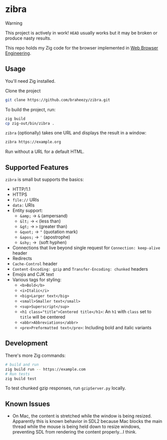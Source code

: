 # zibra

> [!WARNING]
> This project is actively in work! `HEAD` usually works but it may be broken or produce nasty results.

This repo holds my Zig code for the browser implemented in [Web Browser Engineering](https://browser.engineering/).

## Usage

You'll need Zig installed.

Clone the project

```sh
git clone https://github.com/braheezy/zibra.git
```

To build the project, run:

```sh
zig build
cp zig-out/bin/zibra .
```

`zibra` (optionally) takes one URL and displays the result in a window:

```sh
zibra https://example.org
```

Run without a URL for a default HTML.

## Supported Features

`zibra` is small but supports the basics:

- HTTP/1.1
- HTTPS
- `file://` URIs
- `data:` URIs
- Entity support:
  - `&amp;` → `&` (ampersand)
  - `&lt;` → `<` (less than)
  - `&gt;` → `>` (greater than)
  - `&quot;` → `"` (quotation mark)
  - `&apos;` → `'` (apostrophe)
  - `&shy;` → `­` (soft hyphen)
- Connections that live beyond single request for `Connection: keep-alive` header
- Redirects
- `Cache-Control` header
- `Content-Encoding: gzip` and `Transfer-Encoding: chunked` headers
- Emojis and CJK text
- Various tags for styling:
  - `<b>Bold</b>`
  - `<i>Italic</i>`
  - `<big>Larger text</big>`
  - `<small>Smaller text</small>`
  - `<sup>Superscript</sup>`
  - `<h1 class="title">Centered title</h1>`: An `h1` with `class` set to `title` will be centered
  - `<abbr>Abbreviations</abbr>`
  - `<pre>Preformatted text</pre>`: Including bold and italic variants

## Development

There's more Zig commands:

```sh
# build and run
zig build run -- https://example.com
# Run tests
zig build test
```

To test chunked gzip responses, run `gzipServer.py` locally.

## Known Issues

- On Mac, the content is stretched while the window is being resized. Apparently this is known behavior in SDL2 because Mac blocks the main thread while the mouse is being held down to resize windows, preventing SDL from rendering the content properly...I think.
